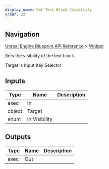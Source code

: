 ```yaml
---
display_name: Set Text Block Visibility
order: 32
---
```

## Navigation

[Unreal Engine Blueprint API Reference](https://dev.epicgames.com/documentation/en-us/unreal-engine/BlueprintAPI) > [Widget](https://dev.epicgames.com/documentation/en-us/unreal-engine/BlueprintAPI/Widget)

Sets the visibility of the text block.

Target is Input Key Selector

## Inputs

| Type | Name | Description |
| --- | --- | --- |
| exec | In |  |
| object | Target |  |
| enum | In Visibility |  |

## Outputs

| Type | Name | Description |
| --- | --- | --- |
| exec | Out |  |
